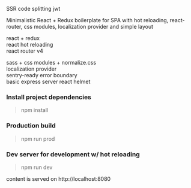 SSR
code splitting
jwt



Minimalistic React + Redux boilerplate for SPA with hot reloading, react-router, css modules, localization provider and simple layout  

  
react + redux  
react hot reloading  
react router v4  
  
sass + css modules + normalize.css  
localization provider  
sentry-ready error boundary  
basic express server
react helmet

  
### Install project dependencies  
> npm install  
  
### Production build  
> npm run prod  
  
### Dev server for development w/ hot reloading  
> npm run dev  

content is served on http://localhost:8080
